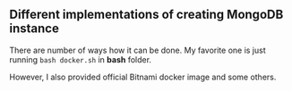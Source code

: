 ## Different implementations of creating MongoDB instance

There are number of ways how it can be done. My favorite one is just running
<code>bash docker.sh</code> in <b>bash</b> folder. 

However, I also provided official Bitnami docker image and some others.
